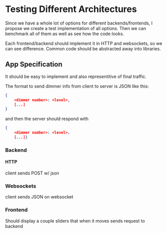 # Testing Different Architectures

Since we have a whole lot of options for different backends/frontends, I propose
we create a test implementation of all options. Then we can benchmark all of them
as well as see how the code looks.

Each frontend/backend should implement it in HTTP and websockets, so
we can see difference. Common code should be abstracted away into libraries.

## App Specification
It should be easy to implement and also representitive of final traffic.

The format to send dimmer info from client to server is JSON like this:

```json
{
    <dimmer number>: <level>,
    [...]
}
```

and then the server should respond with

```json
{
    <dimmer number>: <level>,
    [...]}
```


### Backend
#### HTTP
client sends POST w/ json

### Websockets
client sends JSON on websocket

### Frontend
Should display a couple sliders that when it moves sends request to backend



